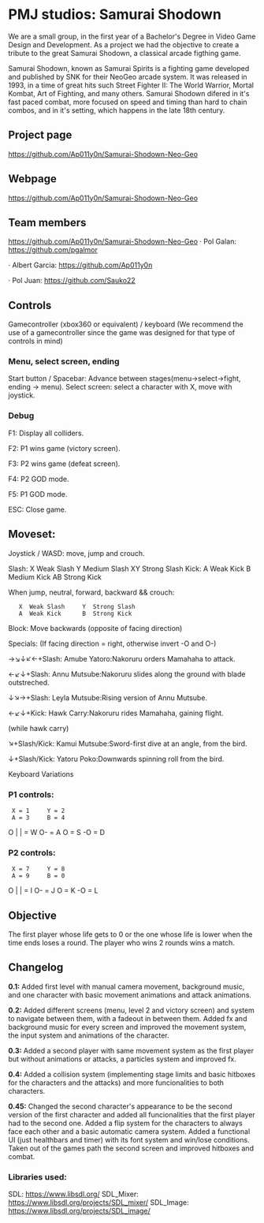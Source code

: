﻿# PMJ studios: Samurai Shodown

We are a small group, in the first year of a Bachelor's Degree in Video Game Design and Development. As a project we had the objective to create a tribute to the great Samurai Shodown, a classical arcade figthing game.

Samurai Shodown, known as Samurai Spirits is a fighting game developed and published by SNK for their NeoGeo arcade system. It was released in 1993, in a time of great hits such Street Fighter II: The World Warrior, Mortal Kombat, Art of Fighting, and many others. Samurai Shodown difered in it's fast paced combat, more focused on speed and timing than hard to chain combos, and in it's setting, which happens in the late 18th century. 

## Project page
https://github.com/Ap011y0n/Samurai-Shodown-Neo-Geo

## Webpage
https://github.com/Ap011y0n/Samurai-Shodown-Neo-Geo

## Team members
https://github.com/Ap011y0n/Samurai-Shodown-Neo-Geo
· Pol Galan: https://github.com/pgalmor

· Albert Garcia: https://github.com/Ap011y0n

· Pol Juan: https://github.com/Sauko22

## Controls
Gamecontroller (xbox360 or equivalent) / keyboard
(We recommend the use of a gamecontroller since the game was designed for that type of controls in mind)

### Menu, select screen, ending
Start button / Spacebar: Advance between stages(menu->select->fight, ending -> menu).
Select screen: select a character with X, move with joystick.

### Debug
F1: Display all colliders.

F2: P1 wins game (victory screen).

F3: P2 wins game (defeat screen).

F4: P2 GOD mode.

F5: P1 GOD mode.



ESC: Close game.

## Moveset: 

Joystick / WASD: move, jump and crouch.

Slash:     X  Weak Slash     Y  Medium Slash     XY Strong Slash
Kick:      A  Weak Kick      B  Medium Kick      AB Strong Kick

When jump, neutral, forward, backward && crouch: 

	   X  Weak Slash     Y  Strong Slash		
	   A  Weak Kick	     B  Strong Kick 

Block:
Move backwards (opposite of facing direction)

Specials:
(If facing direction = right, otherwise invert -O and O-)

 →↘↓↙←+Slash:      Amube Yatoro:Nakoruru orders Mamahaha to attack. 

←↙↓+Slash:         Annu Mutsube:Nakoruru slides along the ground with blade outstreched.

↓↘→+Slash:         Leyla Mutsube:Rising version of Annu Mutsube.

←↙↓+Kick:          Hawk Carry:Nakoruru rides Mamahaha, gaining flight.


(while hawk carry)

↘+Slash/Kick:    Kamui Mutsube:Sword-first dive at an angle, from the bird.

↓+Slash/Kick:    Yatoru Poko:Downwards spinning roll from the bird.


Keyboard Variations
### P1 controls:
     X = 1     Y = 2    
     A = 3     B = 4

O 		  |
| = W	O- = A    O = S	  -O = D

### P2 controls:

     X = 7     Y = 8    
     A = 9     B = 0

O 		 |
| = I	O- = J   O = K	  -O = L




## Objective

The first player whose life gets to 0 or the one whose life is lower when the time ends loses a round. The player who wins 2 rounds wins a match.

## Changelog

**0.1:** Added first level with manual camera movement, background music, and one character with basic movement animations and attack animations.

**0.2:** Added different screens (menu, level 2 and victory screen) and system to navigate between them, with a fadeout in between them. Added fx and background music for every screen and improved the movement system, the input system and animations of the character.

**0.3:** Added a second player with same movement system as the first player but without animations or attacks, a particles system and improved fx.

**0.4:** Added a collision system (implementing stage limits and basic hitboxes for the characters and the attacks) and more funcionalities to both characters.

**0.45:** Changed the second character's appearance to be the second version of the first character and added all funcionalities that the first player had to the second one. Added a flip system for the characters to always face each other and a basic automatic camera system. Added a functional UI (just healthbars and timer) with its font system and win/lose conditions. Taken out of the games path the second screen and improved hitboxes and combat.

### Libraries used:
SDL: https://www.libsdl.org/
SDL_Mixer: https://www.libsdl.org/projects/SDL_mixer/
SDL_Image: https://www.libsdl.org/projects/SDL_image/
